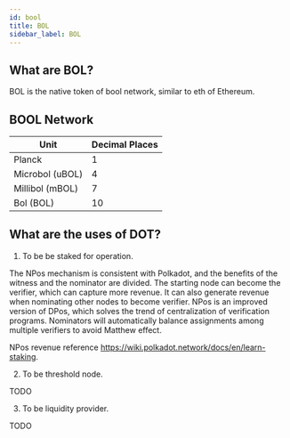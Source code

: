 ```yaml
---
id: bool
title: BOL
sidebar_label: BOL
---
```


## What are BOL? 

BOL is the native token of bool network, similar to eth of Ethereum.

## BOOL Network

|Unit            |Decimal Places|
|----------------|--------------|
|Planck          |1             |
|Microbol (uBOL) |4             |
|Millibol (mBOL) |7             |
|Bol (BOL)       |10            |

## What are the uses of DOT?

1. To be be staked for operation.

The NPos mechanism is consistent with Polkadot, and the benefits of the witness and the nominator are divided. The starting node can become the verifier, which can capture more revenue. It can also generate revenue when nominating other nodes to become verifier. NPos is an improved version of DPos, which solves the trend of centralization of verification programs. Nominators will automatically balance assignments among multiple verifiers to avoid Matthew effect.

NPos revenue reference https://wiki.polkadot.network/docs/en/learn-staking.

2. To be threshold node.

TODO

3. To be liquidity provider.

TODO